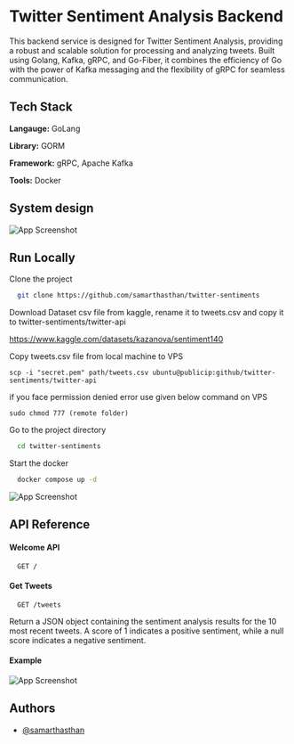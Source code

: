 # Twitter Sentiment Analysis Backend

This backend service is designed for Twitter Sentiment Analysis, providing a robust and scalable solution for processing and analyzing tweets. Built using Golang, Kafka, gRPC, and Go-Fiber, it combines the efficiency of Go with the power of Kafka messaging and the flexibility of gRPC for seamless communication.

## Tech Stack

**Langauge:** GoLang

**Library:** GORM

**Framework:** gRPC, Apache Kafka

**Tools:** Docker

## System design

![App Screenshot](https://i.ibb.co/dt4WLVT/twtter-sentiments.png)

## Run Locally

Clone the project

```bash
  git clone https://github.com/samarthasthan/twitter-sentiments
```

Download Dataset csv file from kaggle, rename it to tweets.csv and copy it to twitter-sentiments/twitter-api

https://www.kaggle.com/datasets/kazanova/sentiment140

Copy tweets.csv file from local machine to VPS

```
scp -i "secret.pem" path/tweets.csv ubuntu@publicip:github/twitter-sentiments/twitter-api

```

if you face permission denied error use given below command on VPS

```
sudo chmod 777 (remote folder)
```

Go to the project directory

```bash
  cd twitter-sentiments
```

Start the docker

```bash
  docker compose up -d
```

![App Screenshot](https://i.ibb.co/171krY5/Screenshot-2024-01-07-at-4-18-51-PM.png)

## API Reference

#### Welcome API

```http
  GET /
```

#### Get Tweets

```http
  GET /tweets
```

Return a JSON object containing the sentiment analysis results for the 10 most recent tweets. A score of 1 indicates a positive sentiment, while a null score indicates a negative sentiment.

#### Example

![App Screenshot](https://i.ibb.co/J2wCNqC/Screenshot-2024-01-07-at-4-20-34-PM.png)

## Authors

- [@samarthasthan](https://www.github.com/samarthasthan)
